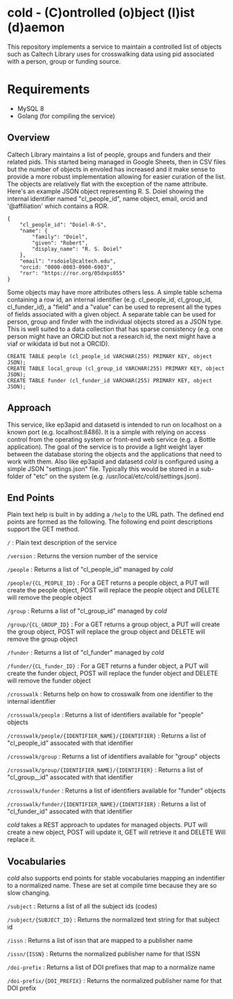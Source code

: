 cold - (C)ontrolled (o)bject (l)ist (d)aemon
============================================

This repository implements a service to maintain a controlled list of objects such as Caltech Library uses for crosswalking data using pid associated with a person, group or funding source.

Requirements
============

- MySQL 8
- Golang (for compiling the service)

Overview
--------

Caltech Library maintains a list of people, groups and funders and their related pids. This started being managed in Google Sheets, then in CSV files but the number of objects in envoled has increased and it make sense to provide a more robust implementation allowing for easier curation of the list. The objects are relatively flat with the exception of the name attribute.  Here's an example JSON object representing R. S. Doiel showing the internal identifier named "cl_people_id", name object, email, orcid and '@affiliation' which contains a ROR.

~~~
{
    "cl_people_id": "Doiel-R-S",
    "name": {
        "family": "Doiel",
        "given": "Robert",
        "display_name": "R. S. Doiel"
    },
    "email": "rsdoiel@caltech.edu",
    "orcid: "0000-0003-0900-6903",
    "ror": "https://ror.org/05dxps055"
} 
~~~

Some objects may have more attributes others less. A simple table schema containing a row id, an internal identifier (e.g. cl_people_id, cl_group_id, cl_funder_id), a "field" and a "value" can be used to represent all the types of fields associated with a given object.  A separate table can be used for person, group and finder with the individual objects stored as a JSON type. This is well suited to a data collection that has sparse consistency (e.g. one person might have an ORCID but not a research id, the next might have a viaf or wikidata id but not a ORCID).

~~~
CREATE TABLE people (cl_people_id VARCHAR(255) PRIMARY KEY, object JSON);
CREATE TABLE local_group (cl_group_id VARCHAR(255) PRIMARY KEY, object JSON);
CREATE TABLE funder (cl_funder_id VARCHAR(255) PRIMARY KEY, object JSON);
~~~

Approach
--------

This service, like ep3apid and datasetd is intended to run on localhost on a known port (e.g. localhost:8486). It is a simple with relying on access control from the operating system or front-end web service (e.g. a Bottle application).  The goal of the service is to provide a light weight layer between the database storing the objects and the applications that need to work with them.  Also like ep3apid and datasetd *cold* is configured using a simple JSON "settings.json" file. Typically this would be stored in a sub-folder of "etc" on the system (e.g. /usr/local/etc/cold/settings.json).

End Points
----------

Plain text help is built in by adding a `/help` to the URL path. The defined end points are formed as the following. The following end point descriptions support the GET method.

`/`
: Plain text description of the service

`/version`
: Returns the version number of the service

`/people`
: Returns a list of "cl_people_id" managed by *cold*

`/people/{CL_PEOPLE_ID}`
: For a GET returns a people object, a PUT will create the people object, POST will replace the people object and DELETE will remove the people object

`/group`
: Returns a list of "cl_group_id" managed by *cold*

`/group/{CL_GROUP_ID}`
: For a GET returns a group object, a PUT will create the group object, POST will replace the group object and DELETE will remove the group object

`/funder`
: Returns a list of "cl_funder" managed by *cold*

`/funder/{CL_funder_ID}`
: For a GET returns a funder object, a PUT will create the funder object, POST will replace the funder object and DELETE will remove the funder object


`/crosswalk`
: Returns help on how to crosswalk from one identifier to the internal identifier

`/crosswalk/people`
: Returns a list of identifiers available for "people" objects

`/crosswalk/people/{IDENTIFIER_NAME}/{IDENTIFIER}`
: Returns a list of "cl_people_id" assocated with that identifier

`/crosswalk/group`
: Returns a list of identifiers available for "group" objects

`/crosswalk/group/{IDENTIFIER_NAME}/{IDENTIFIER}`
: Returns a list of "cl_group__id" assocated with that identifier

`/crosswalk/funder`
: Returns a list of identifiers available for "funder" objects

`/crosswalk/funder/{IDENTIFIER_NAME}/{IDENTIFIER}`
: Returns a list of "cl_funder_id" assocated with that identifier


*cold* takes a REST approach to updates for managed objects.  PUT will create a new object, POST will update it, GET will retrieve it and DELETE Will replace it.

Vocabularies
------------

*cold* also supports end points for stable vocabularies mapping an indentifier to a normalized name. These are set at compile time because they are so slow changing. 

`/subject`
: Returns a list of all the subject ids (codes)

`/subject/{SUBJECT_ID}`
: Returns the normalized text string for that subject id

`/issn`
: Returns a list of issn that are mapped to a publisher name

`/issn/{ISSN}`
: Returns the normalized publisher name for that ISSN


`/doi-prefix`
: Returns a list of DOI prefixes that map to a normalize name

`/doi-prefix/{DOI_PREFIX}`
: Returns the normalized publisher name for that DOI prefix


